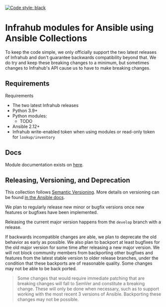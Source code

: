 [![Code style: black](https://img.shields.io/badge/code%20style-black-000000.svg)](https://github.com/ambv/black)

# Infrahub modules for Ansible using Ansible Collections

To keep the code simple, we only officially support the two latest releases of Infrahub and don't guarantee backwards compatibility beyond that. We do try and keep these breaking changes to a minimum, but sometimes changes to Infrahub's API cause us to have to make breaking changes.

## Requirements
Requirements

- The two latest Infrahub releases
- Python 3.9+
- Python modules:
  - TODO
- Ansible 2.12+
- Infrahub write-enabled token when using modules or read-only token for `lookup/inventory`

## Docs
Module documentation exists on [here](https://infrahub-ansible.readthedocs.io/en/latest/).


## Releasing, Versioning, and Deprecation

This collection follows [Semantic Versioning](https://semver.org/). More details on versioning can be found [in the Ansible docs](https://docs.ansible.com/ansible/latest/dev_guide/developing_collections.html#collection-versions).

We plan to regularly release new minor or bugfix versions once new features or bugfixes have been implemented.

Releasing the current major version happens from the `develop` branch with a release.

If backwards incompatible changes are able, we plan to deprecate the old behavior as early as possible. We also plan to backport at least bugfixes for the old major version for some time after releasing a new major version. We will not block community members from backporting other bugfixes and features from the latest stable version to older release branches, under the condition that these backports are of reasonable quality. Some changes may not be able to be back ported.

> Some changes that would require immediate patching that are breaking changes will fall to SemVer and constitute a breaking change. These will only be done when necessary, such as to support working with the most recent 3 versions of Ansible. Backporting these changes may not be possible.
